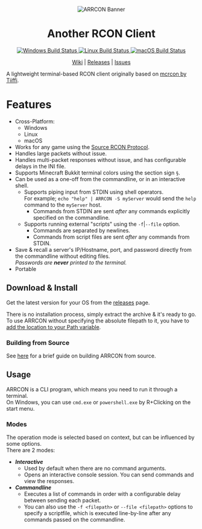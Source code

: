 <p align="center">
  <img
       src="https://i.imgur.com/Q1Pk03U.png"
       alt="ARRCON Banner"
  />
  <h1 align="center">Another RCON Client</h1>
</p>  
<p align="center">
  <a href="https://github.com/radj307/ARRCON/actions">
    <img src="https://github.com/radj307/ARRCON/actions/workflows/Windows.yml/badge.svg" alt="Windows Build Status"></img>
    <img src="https://github.com/radj307/ARRCON/actions/workflows/Linux.yml/badge.svg" alt="Linux Build Status"></img>
    <img src="https://github.com/radj307/ARRCON/actions/workflows/macOS.yml/badge.svg" alt="macOS Build Status"></img>
  </a>
</p>
<p align="center">
  <a href="https://github.com/radj307/ARRCON/wiki">Wiki</a>&nbsp|&nbsp<a href="https://github.com/radj307/ARRCON/releases">Releases</a>&nbsp|&nbsp<a href="https://github.com/radj307/ARRCON/issues">Issues</a>
</p>

A lightweight terminal-based RCON client originally based on [mcrcon by Tiiffi](https://github.com/Tiiffi/mcrcon).

# Features
  - Cross-Platform:
    - Windows
    - Linux
    - macOS  
  - Works for any game using the [Source RCON Protocol](https://developer.valvesoftware.com/wiki/Source_RCON_Protocol).
  - Handles large packets without issue.
  - Handles multi-packet responses without issue, and has configurable delays in the INI file.
  - Supports Minecraft Bukkit terminal colors using the section sign `§`.
  - Can be used as a one-off from the commandline, or in an interactive shell.
    - Supports piping input from STDIN using shell operators.  
      For example; `echo "help" | ARRCON -S myServer` would send the `help` command to the `myServer` host.
        - Commands from STDIN are sent _after_ any commands explicitly specified on the commandline.
    - Supports running external "scripts" using the `-f`\|`--file` option.
      - Commands are separated by newlines.
      - Commands from script files are sent _after_ any commands from STDIN.
  - Save & recall a server's IP/Hostname, port, and password directly from the commandline without editing files.  
    _Passwords are __never__ printed to the terminal._
  - Portable
    


## Download & Install
Get the latest version for your OS from the [releases](https://github.com/radj307/ARRCON/releases) page.

There is no installation process, simply extract the archive & it's ready to go.  
To use ARRCON without specifying the absolute filepath to it, you have to [add the location to your Path variable](https://github.com/radj307/ARRCON/wiki/Adding-To-Path).

### Building from Source
See [here](https://github.com/radj307/ARRCON/wiki/Building-from-Source) for a brief guide on building ARRCON from source.


## Usage
ARRCON is a CLI program, which means you need to run it through a terminal.  
On Windows, you can use `cmd.exe` or `powershell.exe` by R+Clicking on the start menu.

### Modes
The operation mode is selected based on context, but can be influenced by some options.  
There are 2 modes:
- ___Interactive___
  - Used by default when there are no command arguments.
  - Opens an interactive console session. You can send commands and view the responses.
- ___Commandline___
  - Executes a list of commands in order with a configurable delay between sending each packet.
  - You can also use the `-f <filepath>` or `--file <filepath>` options to specify a scriptfile, which is executed line-by-line after any commands passed on the commandline.

